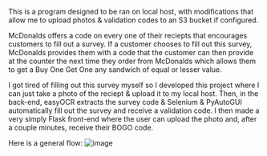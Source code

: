 This is a program designed to be ran on local host, with modifications that allow me to upload photos & validation codes to an S3 bucket if configured.

McDonalds offers a code on every one of their reciepts that encourages customers to fill out a survey. If a customer chooses to fill out this survey, McDonalds provides them with a code that the customer can then provide at the counter the next time they order from McDonalds which allows them to get a Buy One Get One any sandwich of equal or lesser value.

I got tired of filling out this survey myself so I developed this project where I can just take a photo of the reciept & upload it to my local host. Then, in the back-end, easyOCR extracts the survey code & Selenium & PyAutoGUI automatically fill out the survey and receive a validation code.
I then made a very simply Flask front-end where the user can upload the photo and, after a couple minutes, receive their BOGO code.

Here is a general flow:
![image](https://github.com/user-attachments/assets/158dba00-e260-47a5-bfbb-9b3f288d1921)
